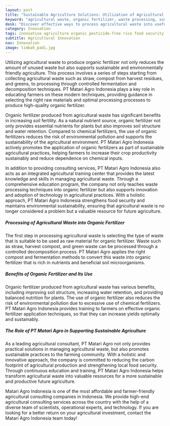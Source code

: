 ```yaml
---
layout: post
title: "Sustainable Agriculture Solutions: Utilization of Agricultural Waste for Organic Fertilizer"
keyword: "agricultural waste, organic fertilizer, waste processing, sustainable agriculture, agricultural consultant, integrated agricultural training, PT Matari Agro Indonesia"
desk: "Discover effective ways to process agricultural waste into useful organic fertilizer. This article discusses the waste processing process, the benefits of organic fertilizer, and the role of PT Matari Agro Indonesia in supporting sustainable agriculture"
category: Innovation
tags: innovative agriculture organic pesticide-free rice food security consultant
subtitle: Agricultural Innovation
nav: Innovation
image: limbah_padi.jpg
---
```


Utilizing agricultural waste to produce organic fertilizer not only reduces the amount of unused waste but also supports sustainable and environmentally friendly agriculture. This process involves a series of steps starting from collecting agricultural waste such as straw, compost from harvest residues, and greens, to processing through controlled fermentation and decomposition techniques. PT Matari Agro Indonesia plays a key role in educating farmers on these modern techniques, providing guidance in selecting the right raw materials and optimal processing processes to produce high-quality organic fertilizer.

Organic fertilizer produced from agricultural waste has significant benefits in increasing soil fertility. As a natural nutrient source, organic fertilizer not only provides essential nutrients for plants but also improves soil structure and water retention. Compared to chemical fertilizers, the use of organic fertilizers reduces the risk of environmental pollution and supports the sustainability of the agricultural environment. PT Matari Agro Indonesia actively promotes the application of organic fertilizers as part of sustainable agricultural practices, helping farmers to increase their crop productivity sustainably and reduce dependence on chemical inputs.

In addition to providing consulting services, PT Matari Agro Indonesia also acts as an integrated agricultural training center that provides the latest knowledge and skills in managing agricultural waste. Through a comprehensive education program, the company not only teaches waste processing techniques into organic fertilizer but also supports innovation and adoption of technology in agricultural practices. With a holistic approach, PT Matari Agro Indonesia strengthens food security and maintains environmental sustainability, ensuring that agricultural waste is no longer considered a problem but a valuable resource for future agriculture.

##### Processing of Agricultural Waste into Organic Fertilizer
The first step in processing agricultural waste is selecting the type of waste that is suitable to be used as raw material for organic fertilizer. Waste such as straw, harvest compost, and green waste can be processed through a controlled decomposition process. PT Matari Agro applies the right compost and fermentation methods to convert this waste into organic fertilizer that is rich in nutrients and beneficial soil microorganisms.

##### Benefits of Organic Fertilizer and Its Use
Organic fertilizer produced from agricultural waste has various benefits, including improving soil structure, increasing water retention, and providing balanced nutrition for plants. The use of organic fertilizer also reduces the risk of environmental pollution due to excessive use of chemical fertilizers. PT Matari Agro Indonesia provides training to farmers on effective organic fertilizer application techniques, so that they can increase yields optimally and sustainably.

##### The Role of PT Matari Agro in Supporting Sustainable Agriculture
As a leading agricultural consultant, PT Matari Agro not only provides practical solutions in managing agricultural waste, but also promotes sustainable practices to the farming community. With a holistic and innovative approach, the company is committed to reducing the carbon footprint of agricultural production and strengthening local food security. Through continuous education and training, PT Matari Agro Indonesia helps transform agricultural waste into valuable resources for a more sustainable and productive future agriculture.

Matari Agro Indonesia is one of the most affordable and farmer-friendly agricultural consulting companies in Indonesia. We provide high-end agricultural consulting services across the country with the help of a diverse team of scientists, operational experts, and technology. If you are looking for a better return on your agricultural investment, contact the Matari Agro Indonesia team today!
